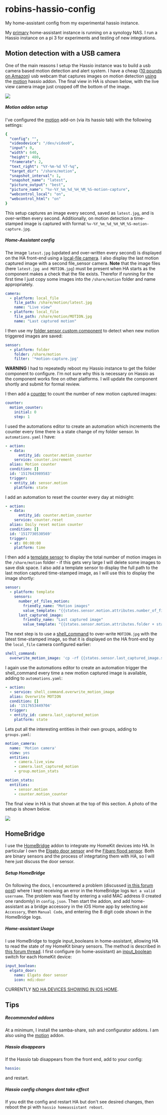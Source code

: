 # robins-hassio-config
My home-assistant config from my experimental hassio instance.

My [primary](https://github.com/robmarkcole/robins-homeassistant-config) home-assistant instance is running on a synology NAS. I run a Hassio instance on a pi 3 for experiments and testing of new integrations.

## Motion detection with a USB camera
One of the main reasons I setup the Hassio instance was to build a usb camera based motion detection and alert system. I have a cheap ([10 pounds on Amazon](https://www.amazon.co.uk/gp/product/B000Q3VECE/ref=oh_aui_detailpage_o02_s00?ie=UTF8&psc=1)) usb webcam that captures images on motion detection [using](https://community.home-assistant.io/t/usb-webcam-on-hassio/37297/7) the [motion](https://motion-project.github.io/) hassio addon. The final view in HA is shown below, with the live view camera image just cropped off the bottom of the image.

<img src="https://github.com/robmarkcole/robins-hassio-config/blob/master/images/HA_motion_camera_view.png">


##### Motion addon setup
I've configured the [motion](https://github.com/HerrHofrat/hassio-addons/tree/master/motion) add-on (via its hassio tab) with the following settings:

```yaml
{
  "config": "",
  "videodevice": "/dev/video0",
  "input": 0,
  "width": 640,
  "height": 480,
  "framerate": 2,
  "text_right": "%Y-%m-%d %T-%q",
  "target_dir": "/share/motion",
  "snapshot_interval": 1,
  "snapshot_name": "latest",
  "picture_output": "best",
  "picture_name": "%v-%Y_%m_%d_%H_%M_%S-motion-capture",
  "webcontrol_local": "on",
  "webcontrol_html": "on"
}
```
This setup captures an image every second, saved as ```latest.jpg```, and is over-written every second. Additionally, on motion detection a time-stamped image is captured with format ```%v-%Y_%m_%d_%H_%M_%S-motion-capture.jpg```.

##### Home-Assistant config
The image ```latest.jpg``` (updated and over-written every second) is displayed on the HA front-end using a [local-file camera](https://home-assistant.io/components/camera.local_file/). I also display the last motion captured image with a second file_sensor camera. **Note** that the image files (here ```latest.jpg and MOTION.jpg```) must be present when HA starts as the component makes a check that the file exists. Therefor if running for the first time I just copy some images into the ```/share/motion``` folder and name appropriately.

```yaml
camera:
  - platform: local_file
    file_path: /share/motion/latest.jpg
    name: "Live view"
  - platform: local_file
    file_path: /share/motion/MOTION.jpg
    name: "Last captured motion"
```
I then use my [folder sensor custom component](https://github.com/robmarkcole/HASS-folder-sensor) to detect when new motion triggered images are saved:

```yaml
sensor:
  - platform: folder
    folder: /share/motion
    filter: '*motion-capture.jpg'
```
**WARNING** I had to repeatedly reboot my Hassio instance to get the folder component to configure. I'm not sure why this is necessary on Hassio as the component works fine on other platforms. I will update the component shortly and submit for formal review.

I then add a [counter](https://home-assistant.io/components/counter/) to count the number of new motion captured images:

```yaml
counter:
  motion_counter:
    initial: 0
    step: 1
```
I used the automations editor to create an automation which increments the counter every time there is a state change of my folder sensor. In ```automations.yaml``` I have:

```yaml
- action:
  - data:
      entity_id: counter.motion_counter
    service: counter.increment
  alias: Motion counter
  condition: []
  id: '1517643989583'
  trigger:
  - entity_id: sensor.motion
    platform: state
```

I add an automation to reset the counter every day at midnight:
```yaml
- action:
  - data:
      entity_id: counter.motion_counter
    service: counter.reset
  alias: Daily reset motion counter
  condition: []
  id: '1517730530569'
  trigger:
  - at: 00:00:00
    platform: time
```

I then add a [template sensor](https://home-assistant.io/components/sensor.template/) to display the total number of motion images in the ```/share/motion``` folder - if this gets very large I will delete some images to save disk space. I also add a template sensor to display the full path to the last motion captured time-stamped image, as I will use this to display the image shortly:

```yaml
sensor:
  - platform: template
    sensors:
      number_of_files_motion:
        friendly_name: "Motion images"
        value_template: "{{states.sensor.motion.attributes.number_of_files}}"
      last_captured_image:
        friendly_name: "Last captured image"
        value_template: "{{states.sensor.motion.attributes.folder + states.sensor.motion.attributes.modified_file}}"
```

The next step is to use a [shell_command](https://home-assistant.io/components/shell_command/) to over-write ```MOTION.jpg``` with the latest time-stamped image, so that it is displayed on the HA front-end by the ```local_file``` camera configured earlier:

```yaml
shell_command:
  overwrite_motion_image: 'cp -rf {{states.sensor.last_captured_image.state}} /share/motion/MOTION.jpg'
```

I again use the automations editor to create an automation trigger the shell_command every time a new motion captured image is available, adding to ```automations.yaml```:
```yaml
- action:
  - service: shell_command.overwrite_motion_image
  alias: Overwrite MOTION
  condition: []
  id: '1517653449704'
  trigger:
  - entity_id: camera.last_captured_motion
    platform: state
```

Lets put all the interesting entities in their own groups, adding to ```groups.yaml```:
```yaml
motion_camera:
  name: 'Motion camera'
  view: yes
  entities:
    - camera.live_view
    - camera.last_captured_motion
    - group.motion_stats

motion_stats:
  entities:
    - sensor.motion
    - counter.motion_counter
```

The final view in HA is that shown at the top of this section. A photo of the setup is shown below.

<img src="https://github.com/robmarkcole/robins-hassio-config/blob/master/images/camera_setup.jpg">

## HomeBridge
I use the [HomeBridge](https://github.com/hassio-addons/addon-homebridge) addon to integrate my HomeKit devices into HA. In particular I own the [Elgato door sensor](https://www.elgato.com/en/eve/eve-door-window) and the [Fibaro flood sensor](https://homekit.fibaro.com/). Both are binary sensors and the process of integrtating them with HA, so I will here just discuss the door sensor.

##### Setup HomeBridge
On following the docs, I encountered a problem (discussed [in this forum post](https://community.home-assistant.io/t/community-hass-io-add-on-homebridge/33803/111)) where I kept receiving an error in the HomeBridge logs ```Not a valid username```. The problem was fixed by entering a valid MAC address (I created one randomly) in ```config.json```. Then start the addon, and add home-assistant as a bridge accessory in the iOS Home app by selecting ```Add Accessory```, then ```Manual Code```, and entering the 8 digit code shown in the HomeBridge logs.

##### Home-assistant Usage
I use HomeBridge to toggle input_booleans in home-assistant, allowing HA to read the state of my HomeKit binary sensors. The method is described in [this forum thread](https://community.home-assistant.io/t/triggar-ha-from-homekit-devices/3253/11). I first configure (in home-assistant) an [input_boolean](https://home-assistant.io/components/input_boolean/) switch for each HomeKit device:

```yaml
input_boolean:
  elgato_door:
    name: Elgato door sensor
    icon: mdi:door
```

CURRENTLY [NO HA DEVICES SHOWING IN IOS HOME](https://community.home-assistant.io/t/homebridge-error-502-bad-gateway/42076).

## Tips
##### Recommended addons
At a minimum, I install the samba-share, ssh and configurator addons. I am also using the [motion](https://github.com/HerrHofrat/hassio-addons/tree/master/motion) addon.

##### Hassio disappears
If the Hassio tab disappears from the front end, add to your config:
```yaml
hassio:
```
and restart.

##### Hassio config changes dont take effect
If you edit the config and restart HA but don't see desired changes, then reboot the pi with ```hassio homeassistant reboot```.
